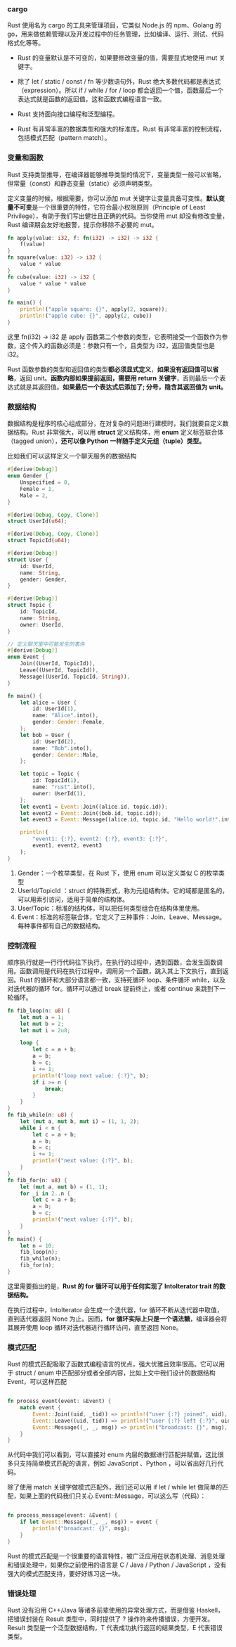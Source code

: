 ### cargo

Rust 使用名为 cargo 的工具来管理项目，它类似 Node.js 的 npm、Golang 的 go，用来做依赖管理以及开发过程中的任务管理，比如编译、运行、测试、代码格式化等等。

- Rust 的变量默认是不可变的，如果要修改变量的值，需要显式地使用 mut 关键字。

- 除了 let / static / const / fn 等少数语句外，Rust 绝大多数代码都是表达式（expression）。所以 if / while / for / loop 都会返回一个值，函数最后一个表达式就是函数的返回值，这和函数式编程语言一致。

- Rust 支持面向接口编程和泛型编程。

- Rust 有非常丰富的数据类型和强大的标准库。Rust 有非常丰富的控制流程，包括模式匹配（pattern match）。

### 变量和函数

Rust 支持类型推导，在编译器能够推导类型的情况下，变量类型一般可以省略，但常量（const）和静态变量（static）必须声明类型。

定义变量的时候，根据需要，你可以添加 mut 关键字让变量具备可变性。**默认变量不可变**是一个很重要的特性，它符合最小权限原则（Principle of Least Privilege），有助于我们写出健壮且正确的代码。当你使用 mut 却没有修改变量，Rust 编译期会友好地报警，提示你移除不必要的 mut。



```rust
fn apply(value: i32, f: fn(i32) -> i32) -> i32 {
    f(value)
}
fn square(value: i32) -> i32 {
    value * value
}
fn cube(value: i32) -> i32 {
    value * value * value
}

fn main() {
    println!("apple square: {}", apply(2, square));
    println!("apple cube: {}", apply(2, cube))
}
```



这里 fn(i32) -> i32 是 apply 函数第二个参数的类型，它表明接受一个函数作为参数，这个传入的函数必须是：参数只有一个，且类型为 i32，返回值类型也是 i32。

Rust 函数参数的类型和返回值的类型**都必须显式定义**，**如果没有返回值可以省略**，返回 unit。**函数内部如果提前返回，需要用 return 关键字**，否则最后一个表达式就是其返回值。**如果最后一个表达式后添加了; 分号，隐含其返回值为 unit。**

### 数据结构

数据结构是程序的核心组成部分，在对复杂的问题进行建模时，我们就要自定义数据结构。Rust 非常强大，可以用 **struct** 定义结构体，用 **enum** 定义标签联合体（tagged union），**还可以像 Python 一样随手定义元组（tuple）类型。**

比如我们可以这样定义一个聊天服务的数据结构

```rust
#[derive(Debug)]
enum Gender {
    Unspecified = 0,
    Female = 1,
    Male = 2,
}

#[derive(Debug, Copy, Clone)]
struct UserId(u64);

#[derive(Debug, Copy, Clone)]
struct TopicId(u64);

#[derive(Debug)]
struct User {
    id: UserId,
    name: String,
    gender: Gender,
}

#[derive(Debug)]
struct Topic {
    id: TopicId,
    name: String,
    owner: UserId,
}

// 定义聊天室中可能发生的事件
#[derive(Debug)]
enum Event {
    Join((UserId, TopicId)),
    Leave((UserId, TopicId)),
    Message((UserId, TopicId, String)),
}

fn main() {
    let alice = User {
        id: UserId(1),
        name: "Alice".into(),
        gender: Gender::Female,
    };
    let bob = User {
        id: UserId(2),
        name: "Bob".into(),
        gender: Gender::Male,
    };

    let topic = Topic {
        id: TopicId(1),
        name: "rust".into(),
        owner: UserId(1),
    };
    let event1 = Event::Join((alice.id, topic.id));
    let event2 = Event::Join((bob.id, topic.id));
    let event3 = Event::Message((alice.id, topic.id, "Hello world!".into()));

    println!(
        "event1: {:?}, event2: {:?}, event3: {:?}",
        event1, event2, event3
    );
}

```

1. Gender：一个枚举类型，在 Rust 下，使用 enum 可以定义类似 C 的枚举类型
2. UserId/TopicId ：struct 的特殊形式，称为元组结构体。它的域都是匿名的，可以用索引访问，适用于简单的结构体。
3. User/Topic：标准的结构体，可以把任何类型组合在结构体里使用。
4. Event：标准的标签联合体，它定义了三种事件：Join、Leave、Message。每种事件都有自己的数据结构。



### 控制流程

顺序执行就是一行行代码往下执行。在执行的过程中，遇到函数，会发生函数调用。函数调用是代码在执行过程中，调用另一个函数，跳入其上下文执行，直到返回。Rust 的循环和大部分语言都一致，支持死循环 loop、条件循环 while，以及对迭代器的循环 for。循环可以通过 break 提前终止，或者 continue 来跳到下一轮循环。

```rust
fn fib_loop(n: u8) {
    let mut a = 1;
    let mut b = 2;
    let mut i = 2u8;

    loop {
        let c = a + b;
        a = b;
        b = c;
        i += 1;
        println!("loop next value: {:?}", b);
        if i >= n {
            break;
        }
    }
}
fn fib_while(n: u8) {
    let (mut a, mut b, mut i) = (1, 1, 2);
    while i < n {
        let c = a + b;
        a = b;
        b = c;
        i += 1;
        println!("next value: {:?}", b);
    }
}
fn fib_for(n: u8) {
    let (mut a, mut b) = (1, 1);
    for _i in 2..n {
        let c = a + b;
        a = b;
        b = c;
        println!("next value: {:?}", b);
    }
}
fn main() {
    let n = 10;
    fib_loop(n);
    fib_while(n);
    fib_for(n);
}

```

这里需要指出的是，**Rust 的 for 循环可以用于任何实现了 IntoIterator trait 的数据结构。**

在执行过程中，IntoIterator 会生成一个迭代器，for 循环不断从迭代器中取值，直到迭代器返回 None 为止。因而，**for 循环实际上只是一个语法糖**，编译器会将其展开使用 loop 循环对迭代器进行循环访问，直至返回 None。

### 模式匹配

Rust 的模式匹配吸取了函数式编程语言的优点，强大优雅且效率很高。它可以用于 struct / enum 中匹配部分或者全部内容，比如上文中我们设计的数据结构 Event，可以这样匹配

```rust

fn process_event(event: &Event) {
    match event {
        Event::Join((uid, _tid)) => println!("user {:?} joined", uid),
        Event::Leave((uid, tid)) => println!("user {:?} left {:?}", uid, tid),
        Event::Message((_, _, msg)) => println!("broadcast: {}", msg),
    }
}
```

从代码中我们可以看到，可以直接对 enum 内层的数据进行匹配并赋值，这比很多只支持简单模式匹配的语言，例如 JavaScript 、Python ，可以省出好几行代码。



除了使用 match 关键字做模式匹配外，我们还可以用 if let / while let 做简单的匹配，如果上面的代码我们只关心 Event::Message，可以这么写（代码）：

```rust

fn process_message(event: &Event) {
    if let Event::Message((_, _, msg)) = event {
        println!("broadcast: {}", msg);   
    }
}
```

Rust 的模式匹配是一个很重要的语言特性，被广泛应用在状态机处理、消息处理和错误处理中，如果你之前使用的语言是 C / Java / Python / JavaScript ，没有强大的模式匹配支持，要好好练习这一块。

### 错误处理

Rust 没有沿用 C++/Java 等诸多前辈使用的异常处理方式，而是借鉴 Haskell，把错误封装在 Result 类型中，同时提供了 ? 操作符来传播错误，方便开发。Result 类型是一个泛型数据结构，T 代表成功执行返回的结果类型，E 代表错误类型。